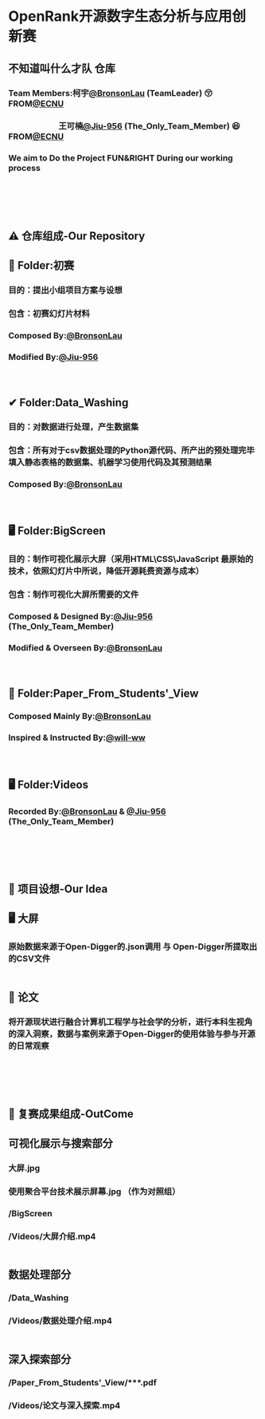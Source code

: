 OpenRank开源数字生态分析与应用创新赛
====
不知道叫什么才队 仓库
----

### Team Members:柯宇[@BronsonLau](https://github.com/BronsonLau) (TeamLeader) :kissing_closed_eyes: FROM[@ECNU](https://github.com/ECNU)
### &nbsp;  &nbsp; &nbsp;   &nbsp;  &nbsp;&nbsp; &nbsp;&nbsp;&nbsp;&nbsp;&nbsp;&nbsp;&nbsp;&nbsp;&nbsp; &nbsp;&nbsp;&nbsp;&nbsp;   王可楠[@Jiu-956](https://github.com/Jiu-956) (The_Only_Team_Member)  :satisfied: FROM[@ECNU](https://github.com/ECNU)
###  We aim to Do the Project FUN&RIGHT During our working process <br> <br> <br> <br> <br> 


⚠ 仓库组成-Our Repository <br> 
--- 

## 🍔 Folder:初赛
### 目的：提出小组项目方案与设想
### 包含：初赛幻灯片材料 
### Composed By:[@BronsonLau](https://github.com/BronsonLau)    
### Modified By:[@Jiu-956](https://github.com/Jiu-956) <br> <br> <br>
## ✔ Folder:Data_Washing
### 目的：对数据进行处理，产生数据集
### 包含：所有对于csv数据处理的Python源代码、所产出的预处理完毕填入静态表格的数据集、机器学习使用代码及其预测结果 
### Composed By:[@BronsonLau](https://github.com/BronsonLau) <br> <br> <br>
## 🖥 Folder:BigScreen
### 目的：制作可视化展示大屏（采用HTML\CSS\JavaScript 最原始的技术，依照幻灯片中所说，降低开源耗费资源与成本）
### 包含：制作可视化大屏所需要的文件
### Composed & Designed By:[@Jiu-956](https://github.com/Jiu-956) (The_Only_Team_Member)    
### Modified & Overseen By:[@BronsonLau](https://github.com/BronsonLau)<br> <br> <br>
## 📄 Folder:Paper_From_Students'_View
### Composed Mainly By:[@BronsonLau](https://github.com/BronsonLau)
### Inspired & Instructed By:[@will-ww](https://github.com/will-ww)<br> <br> <br>
## 🖥 Folder:Videos
### Recorded By:[@BronsonLau](https://github.com/BronsonLau) & [@Jiu-956](https://github.com/Jiu-956) (The_Only_Team_Member)    <br> <br> <br> <br> <br> 

🌟 项目设想-Our Idea <br>
 --
 ## 🖥 大屏
 ### 原始数据来源于Open-Digger的.json调用 与 Open-Digger所提取出的CSV文件 <br> <br>
 ## 📃 论文
 ### 将开源现状进行融合计算机工程学与社会学的分析，进行本科生视角的深入洞察，数据与案例来源于Open-Digger的使用体验与参与开源的日常观察 <br> <br> <br> <br> <br> 

🫡 复赛成果组成-OutCome 
-- 
## 可视化展示与搜索部分
### 大屏.jpg
### 使用聚合平台技术展示屏幕.jpg （作为对照组）
### /BigScreen
### /Videos/大屏介绍.mp4 <br> <br> 

## 数据处理部分
### /Data_Washing
### /Videos/数据处理介绍.mp4 <br> <br>

## 深入探索部分
### /Paper_From_Students'_View/***.pdf
### /Videos/论文与深入探索.mp4 <br> <br>

